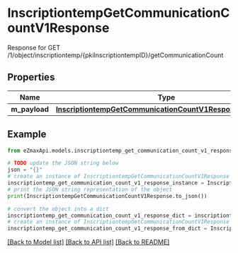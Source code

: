 # InscriptiontempGetCommunicationCountV1Response

Response for GET /1/object/inscriptiontemp/{pkiInscriptiontempID}/getCommunicationCount

## Properties

Name | Type | Description | Notes
------------ | ------------- | ------------- | -------------
**m_payload** | [**InscriptiontempGetCommunicationCountV1ResponseMPayload**](InscriptiontempGetCommunicationCountV1ResponseMPayload.md) |  | 

## Example

```python
from eZmaxApi.models.inscriptiontemp_get_communication_count_v1_response import InscriptiontempGetCommunicationCountV1Response

# TODO update the JSON string below
json = "{}"
# create an instance of InscriptiontempGetCommunicationCountV1Response from a JSON string
inscriptiontemp_get_communication_count_v1_response_instance = InscriptiontempGetCommunicationCountV1Response.from_json(json)
# print the JSON string representation of the object
print(InscriptiontempGetCommunicationCountV1Response.to_json())

# convert the object into a dict
inscriptiontemp_get_communication_count_v1_response_dict = inscriptiontemp_get_communication_count_v1_response_instance.to_dict()
# create an instance of InscriptiontempGetCommunicationCountV1Response from a dict
inscriptiontemp_get_communication_count_v1_response_from_dict = InscriptiontempGetCommunicationCountV1Response.from_dict(inscriptiontemp_get_communication_count_v1_response_dict)
```
[[Back to Model list]](../README.md#documentation-for-models) [[Back to API list]](../README.md#documentation-for-api-endpoints) [[Back to README]](../README.md)


